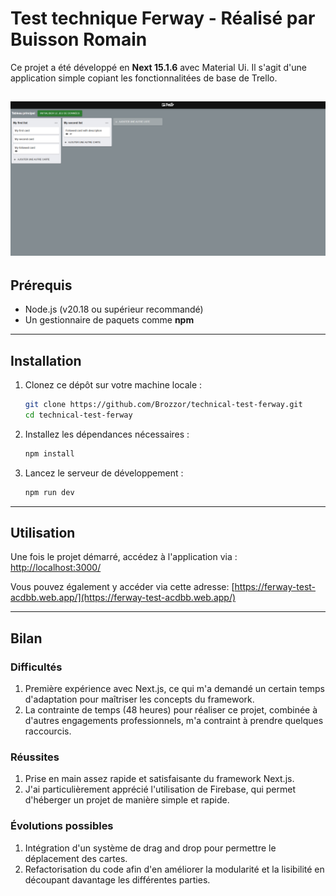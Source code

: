 # Test technique Ferway - Réalisé par Buisson Romain

Ce projet a été développé en **Next 15.1.6** avec Material Ui. Il s'agit d'une application simple copiant les fonctionnalitées de base de Trello.

![presentation](github_readme.png)
---

## Prérequis

- Node.js (v20.18 ou supérieur recommandé)
- Un gestionnaire de paquets comme **npm**

---

## Installation

1. Clonez ce dépôt sur votre machine locale :  
   ```bash
   git clone https://github.com/Brozzor/technical-test-ferway.git
   cd technical-test-ferway
   ```

2. Installez les dépendances nécessaires :
    ```bash
    npm install
   ```

3. Lancez le serveur de développement :
    ```bash
   npm run dev
   ```
---

## Utilisation

Une fois le projet démarré, accédez à l'application via : [http://localhost:3000/](http://localhost:3000/)

Vous pouvez également y accéder via cette adresse: [https://ferway-test-acdbb.web.app/](https://ferway-test-acdbb.web.app/)

---

## Bilan

### Difficultés
1. Première expérience avec Next.js, ce qui m'a demandé un certain temps d'adaptation pour maîtriser les concepts du framework.
2. La contrainte de temps (48 heures) pour réaliser ce projet, combinée à d'autres engagements professionnels, m'a contraint à prendre quelques raccourcis.

### Réussites
1. Prise en main assez rapide et satisfaisante du framework Next.js.
2. J'ai particulièrement apprécié l'utilisation de Firebase, qui permet d'héberger un projet de manière simple et rapide.

### Évolutions possibles
1. Intégration d'un système de drag and drop pour permettre le déplacement des cartes.
2. Refactorisation du code afin d'en améliorer la modularité et la lisibilité en découpant davantage les différentes parties.